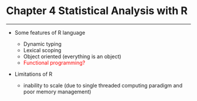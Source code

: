 # Chapter 4 Statistical Analysis with R

---

- Some features of R language

  * Dynamic typing
  * Lexical scoping
  * Object oriented (everything is an object)
  * <font color='red'>Functional programming?</font>

- Limitations of R

  * inability to scale (due to single threaded computing paradigm and poor memory management)

